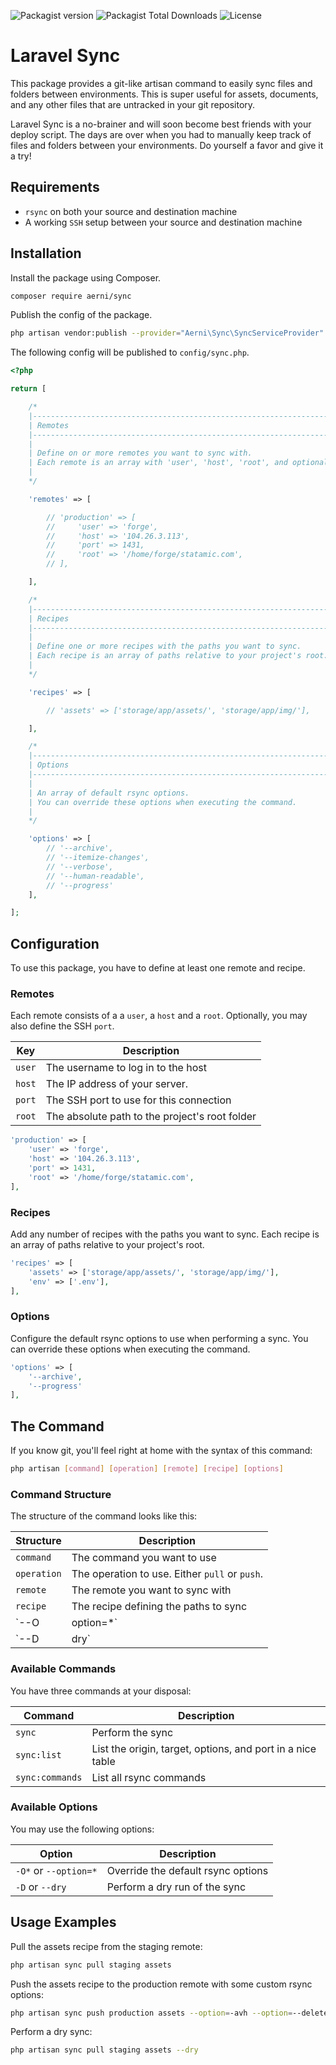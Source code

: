 ![Packagist version](https://flat.badgen.net/packagist/v/aerni/sync/latest) ![Packagist Total Downloads](https://flat.badgen.net/packagist/dt/aerni/sync) ![License](https://flat.badgen.net/github/license/aerni/laravel-sync)

# Laravel Sync
This package provides a git-like artisan command to easily sync files and folders between environments. This is super useful for assets, documents, and any other files that are untracked in your git repository.

Laravel Sync is a no-brainer and will soon become best friends with your deploy script. The days are over when you had to manually keep track of files and folders between your environments. Do yourself a favor and give it a try!

## Requirements
- `rsync` on both your source and destination machine
- A working `SSH` setup between your source and destination machine

## Installation
Install the package using Composer.

```bash
composer require aerni/sync
```

Publish the config of the package.

```bash
php artisan vendor:publish --provider="Aerni\Sync\SyncServiceProvider"
```

The following config will be published to `config/sync.php`.

```php
<?php

return [

    /*
    |--------------------------------------------------------------------------
    | Remotes
    |--------------------------------------------------------------------------
    |
    | Define on or more remotes you want to sync with.
    | Each remote is an array with 'user', 'host', 'root', and optional 'port'.
    |
    */

    'remotes' => [

        // 'production' => [
        //     'user' => 'forge',
        //     'host' => '104.26.3.113',
        //     'port' => 1431,
        //     'root' => '/home/forge/statamic.com',
        // ],

    ],

    /*
    |--------------------------------------------------------------------------
    | Recipes
    |--------------------------------------------------------------------------
    |
    | Define one or more recipes with the paths you want to sync.
    | Each recipe is an array of paths relative to your project's root.
    |
    */

    'recipes' => [

        // 'assets' => ['storage/app/assets/', 'storage/app/img/'],

    ],

    /*
    |--------------------------------------------------------------------------
    | Options
    |--------------------------------------------------------------------------
    |
    | An array of default rsync options.
    | You can override these options when executing the command.
    |
    */

    'options' => [
        // '--archive',
        // '--itemize-changes',
        // '--verbose',
        // '--human-readable',
        // '--progress'
    ],

];
```

## Configuration
To use this package, you have to define at least one remote and recipe.

### Remotes
Each remote consists of a a `user`, a `host` and a `root`. Optionally, you may also define the SSH `port`.

| Key    | Description                                    |
| ------ | ---------------------------------------------- |
| `user` | The username to log in to the host             |
| `host` | The IP address of your server.                 |
| `port` | The SSH port to use for this connection        |
| `root` | The absolute path to the project's root folder |

```php
'production' => [
    'user' => 'forge',
    'host' => '104.26.3.113',
    'port' => 1431,
    'root' => '/home/forge/statamic.com',
],
```

### Recipes
Add any number of recipes with the paths you want to sync. Each recipe is an array of paths relative to your project's root.

```php
'recipes' => [
    'assets' => ['storage/app/assets/', 'storage/app/img/'],
    'env' => ['.env'],
],
```

### Options
Configure the default rsync options to use when performing a sync. You can override these options when executing the command.

```php
'options' => [
    '--archive',
    '--progress'
],
```

## The Command
If you know git, you'll feel right at home with the syntax of this command:

```bash
php artisan [command] [operation] [remote] [recipe] [options]
```

### Command Structure
The structure of the command looks like this:

| Structure      | Description                                    |
| -------------- | ---------------------------------------------- |
| `command`      | The command you want to use                    |
| `operation`    | The operation to use. Either `pull` or `push`. |
| `remote`       | The remote you want to sync with               |
| `recipe`       | The recipe defining the paths to sync          |
| `--O|option=*` | An rsync option to use                         |
| `--D|dry`      | Perform a dry run of the sync                  |

### Available Commands
You have three commands at your disposal:

| Command         | Description                                                |
| --------------- | ---------------------------------------------------------- |
| `sync`          | Perform the sync                                           |
| `sync:list`     | List the origin, target, options, and port in a nice table |
| `sync:commands` | List all rsync commands                                    |

### Available Options
You may use the following options:

| Option                | Description                        |
| --------------------- | ---------------------------------- |
| `-O*` or `--option=*` | Override the default rsync options |
| `-D` or `--dry`       | Perform a dry run of the sync      |

## Usage Examples

Pull the assets recipe from the staging remote:
```bash
php artisan sync pull staging assets
```

Push the assets recipe to the production remote with some custom rsync options:
```bash
php artisan sync push production assets --option=-avh --option=--delete
```

Perform a dry sync:
```bash
php artisan sync pull staging assets --dry
```
